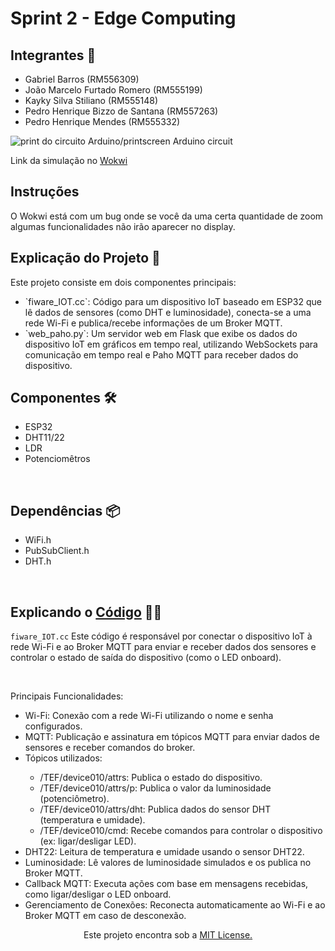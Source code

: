 # Sprint 2 - Edge Computing

## Integrantes 👋
<ul>
    <li>Gabriel Barros (RM556309)</li>  
    <li>João Marcelo Furtado Romero (RM555199)</li>
    <li>Kayky Silva Stiliano (RM555148)</li>
    <li>Pedro Henrique Bizzo de Santana (RM557263)</li>
    <li>Pedro Henrique Mendes (RM555332)</li>
</ul>
 
<img src="path" alt="print do circuito Arduino/printscreen Arduino circuit"/>

Link da simulação no <a href="path">Wokwi</a>

## Instruções
O Wokwi está com um bug onde se você da uma certa quantidade de zoom algumas funcionalidades não irão aparecer no display.

## Explicação do Projeto 📖
Este projeto consiste em dois componentes principais:
<ul>
    <li>`fiware_IOT.cc`: Código para um dispositivo IoT baseado em ESP32 que lê dados de sensores (como DHT e luminosidade), conecta-se a uma rede Wi-Fi e publica/recebe informações de um Broker MQTT.</li>
    <li>`web_paho.py`: Um servidor web em Flask que exibe os dados do dispositivo IoT em gráficos em tempo real, utilizando WebSockets para comunicação em tempo real e Paho MQTT para receber dados do dispositivo.</li>
</ul>
 
## Componentes 🛠️
<ul>
    <li>ESP32</li>
    <li>DHT11/22</li>
    <li>LDR</li>
    <li>Potenciomêtros</li>
</ul>
 
<br>
 
## Dependências 📦
<ul>
    <li>WiFi.h</li>
    <li>PubSubClient.h</li>
    <li>DHT.h</li>
</ul>
 
<br>

## Explicando o <a href="path">Código</a> 🧑‍💻
 
`fiware_IOT.cc`
Este código é responsável por conectar o dispositivo IoT à rede Wi-Fi e ao Broker MQTT para enviar e receber dados dos sensores e controlar o estado de saída do dispositivo (como o LED onboard).

<br>

Principais Funcionalidades:
<ul>
    <li>Wi-Fi: Conexão com a rede Wi-Fi utilizando o nome e senha configurados.</li>
    <li>MQTT: Publicação e assinatura em tópicos MQTT para enviar dados de sensores e receber comandos do broker.</li>
    <li>Tópicos utilizados:</li>
        <ul>
            <li>/TEF/device010/attrs: Publica o estado do dispositivo.</li>
            <li>/TEF/device010/attrs/p: Publica o valor da luminosidade (potenciômetro).</li>
            <li>/TEF/device010/attrs/dht: Publica dados do sensor DHT (temperatura e umidade).</li>
            <li>/TEF/device010/cmd: Recebe comandos para controlar o dispositivo (ex: ligar/desligar LED).</li>
        </ul>
    <li>DHT22: Leitura de temperatura e umidade usando o sensor DHT22.</li>
    <li>Luminosidade: Lê valores de luminosidade simulados e os publica no Broker MQTT.</li>
    <li>Callback MQTT: Executa ações com base em mensagens recebidas, como ligar/desligar o LED onboard.</li>
    <li>Gerenciamento de Conexões: Reconecta automaticamente ao Wi-Fi e ao Broker MQTT em caso de desconexão.</li>
</ul>












<center>Este projeto encontra sob a <a href="https://github.com/Formula-E-Mahindra-Racing/Sprint1-Edge/blob/main/LICENSE">MIT License.</a></center>
